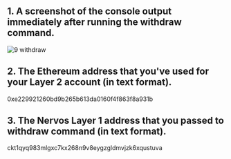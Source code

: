 ## 1. A screenshot of the console output immediately after running the withdraw command.
![9 withdraw](https://user-images.githubusercontent.com/12833293/129018450-bf59da2b-b71e-48c5-b416-9ec499d31a65.PNG)

## 2. The Ethereum address that you've used for your Layer 2 account (in text format).
0xe229921260bd9b265b613da0160f4f863f8a931b

## 3. The Nervos Layer 1 address that you passed to withdraw command (in text format).
ckt1qyq983mlgxc7kx268n9v8eygzgldmvjzk6xqustuva
